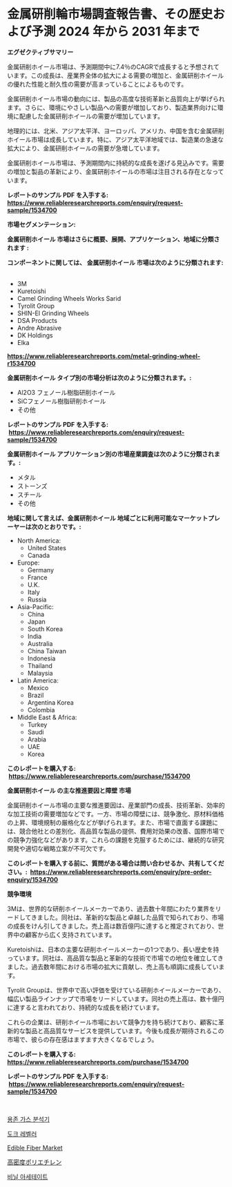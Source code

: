 <p><h1>金属研削輪市場調査報告書、その歴史および予測 2024 年から 2031 年まで</h1></p><p><strong>エグゼクティブサマリー</strong></p>
<p><p>金属研削ホイール市場は、予測期間中に7.4％のCAGRで成長すると予想されています。この成長は、産業界全体の拡大による需要の増加と、金属研削ホイールの優れた性能と耐久性の需要が高まっていることによるものです。</p><p>金属研削ホイール市場の動向には、製品の高度な技術革新と品質向上が挙げられます。さらに、環境にやさしい製品への需要が増加しており、製造業界向けに環境に配慮した金属研削ホイールの需要が増加しています。</p><p>地理的には、北米、アジア太平洋、ヨーロッパ、アメリカ、中国を含む金属研削ホイール市場は成長しています。特に、アジア太平洋地域では、製造業の急速な拡大により、金属研削ホイールの需要が急増しています。</p><p>金属研削ホイール市場は、予測期間内に持続的な成長を遂げる見込みです。需要の増加と製品の革新により、金属研削ホイールの市場は注目される存在となっています。</p></p>
<p><strong>レポートのサンプル PDF を入手する: <a href="https://www.reliableresearchreports.com/enquiry/request-sample/1534700">https://www.reliableresearchreports.com/enquiry/request-sample/1534700</a></strong></p>
<p><strong>市場セグメンテーション:</strong></p>
<p><strong> 金属研削ホイール 市場はさらに概要、展開、アプリケーション、地域に分類されます :</strong></p>
<p><strong>コンポーネントに関しては、 金属研削ホイール 市場は次のように分類されます: &nbsp;</strong></p>
<p><ul><li>3M</li><li>Kuretoishi</li><li>Camel Grinding Wheels Works Sarid</li><li>Tyrolit Group</li><li>SHIN-EI Grinding Wheels</li><li>DSA Products</li><li>Andre Abrasive</li><li>DK Holdings</li><li>Elka</li></ul></p>
<p><strong><a href="https://www.reliableresearchreports.com/metal-grinding-wheel-r1534700">https://www.reliableresearchreports.com/metal-grinding-wheel-r1534700</a></strong></p>
<p><strong> 金属研削ホイール タイプ別の市場分析は次のように分類されます。:</strong></p>
<p><ul><li>Al2O3 フェノール樹脂研削ホイール</li><li>SiCフェノール樹脂研削ホイール</li><li>その他</li></ul></p>
<p><strong>レポートのサンプル PDF を入手する: &nbsp;<a href="https://www.reliableresearchreports.com/enquiry/request-sample/1534700">https://www.reliableresearchreports.com/enquiry/request-sample/1534700</a></strong></p>
<p><strong> 金属研削ホイール アプリケーション別の市場産業調査は次のように分類されます。:</strong></p>
<p><ul><li>メタル</li><li>ストーンズ</li><li>スチール</li><li>その他</li></ul></p>
<p><strong>地域に関して言えば、金属研削ホイール 地域ごとに利用可能なマーケットプレーヤーは次のとおりです。:</strong></p>
<p><ul>
    <li>
        North America:
        <ul>
            <li>United States</li>
            <li>Canada</li>
        </ul>
    </li>
    <li>
        Europe:
        <ul>
            <li>Germany</li>
            <li>France</li>
            <li>U.K.</li>
            <li>Italy</li>
            <li>Russia</li>
        </ul>
    </li>
    <li>
        Asia-Pacific:
        <ul>
            <li>China</li>
            <li>Japan</li>
            <li>South Korea</li>
            <li>India</li>
            <li>Australia</li>
            <li>China Taiwan</li>
            <li>Indonesia</li>
            <li>Thailand</li>
            <li>Malaysia</li>
        </ul>
    </li>
    <li>
        Latin America:
        <ul>
            <li>Mexico</li>
            <li>Brazil</li>
            <li>Argentina Korea</li>
            <li>Colombia</li>
        </ul>
    </li>
    <li>
        Middle East & Africa:
        <ul>
            <li>Turkey</li>
            <li>Saudi</li>
            <li>Arabia</li>
            <li>UAE</li>
            <li>Korea</li>
        </ul>
    </li>
    </ul></p>
<p><strong>このレポートを購入する: &nbsp;<a href="https://www.reliableresearchreports.com/purchase/1534700">https://www.reliableresearchreports.com/purchase/1534700</a></strong></p>
<p><strong>金属研削ホイール の主な推進要因と障壁 市場</strong></p>
<p><p>金属研削ホイール市場の主要な推進要因は、産業部門の成長、技術革新、効率的な加工技術の需要増加などです。一方、市場の障壁には、競争激化、原材料価格の上昇、環境規制の厳格化などが挙げられます。また、市場で直面する課題には、競合他社との差別化、高品質な製品の提供、費用対効果の改善、国際市場での競争力強化などがあります。これらの課題を克服するためには、継続的な研究開発や適切な戦略立案が不可欠です。</p></p>
<p><strong>このレポートを購入する前に、質問がある場合は問い合わせるか、共有してください。:&nbsp; <a href="https://www.reliableresearchreports.com/enquiry/pre-order-enquiry/1534700">https://www.reliableresearchreports.com/enquiry/pre-order-enquiry/1534700</a></strong></p>
<p><strong>競争環境</strong></p>
<p><p>3Mは、世界的な研削ホイールメーカーであり、過去数十年間にわたり業界をリードしてきました。同社は、革新的な製品と卓越した品質で知られており、市場の成長をけん引してきました。売上高は数百億円に達すると推定されており、世界中の顧客から広く支持されています。</p><p>Kuretoishiは、日本の主要な研削ホイールメーカーの1つであり、長い歴史を持っています。同社は、高品質な製品と革新的な技術で市場での地位を確立してきました。過去数年間における市場の拡大に貢献し、売上高も順調に成長しています。</p><p>Tyrolit Groupは、世界中で高い評価を受けている研削ホイールメーカーであり、幅広い製品ラインナップで市場をリードしています。同社の売上高は、数十億円に達すると言われており、持続的な成長を続けています。</p><p>これらの企業は、研削ホイール市場において競争力を持ち続けており、顧客に革新的な製品と高品質なサービスを提供しています。今後も成長が期待されるこの市場で、彼らの存在感はますます大きくなるでしょう。</p></p>
<p><strong>このレポートを購入する: &nbsp; <a href="https://www.reliableresearchreports.com/purchase/1534700">https://www.reliableresearchreports.com/purchase/1534700</a></strong></p>
<p><strong>レポートのサンプル PDF を入手する: &nbsp;<a href="https://www.reliableresearchreports.com/enquiry/request-sample/1534700">https://www.reliableresearchreports.com/enquiry/request-sample/1534700</a></strong><strong></strong></p>
<p>&nbsp;</p>
<p><p><a href="https://github.com/vs019sa3m8x/Market-Research-Report-List-1/blob/main/534143816548.md">용존 가스 분석기</a></p><p><a href="https://github.com/Madalyell456456/Market-Research-Report-List-1/blob/main/753310716549.md">도크 레벨러</a></p><p><a href="https://github.com/singletonthaxterkelliehr2df/Market-Research-Report-List-1/blob/main/edible-fiber-market.md">Edible Fiber Market</a></p><p><a href="https://github.com/mohamedbakry57/Market-Research-Report-List-3/blob/main/510314817855.md">高密度ポリエチレン</a></p><p><a href="https://medium.com/@joeyjohns20/%EC%95%84%EC%84%B8%ED%85%8C%EC%9D%B4%ED%8A%B8-%EB%B9%84%EB%8B%90-%EC%8B%9C%EC%9E%A5-%EC%8B%9C%EC%9E%A5-%EC%A0%90%EC%9C%A0%EC%9C%A8-%EC%8B%9C%EC%9E%A5-%EB%8F%99%ED%96%A5-%EB%B0%8F-%EB%AF%B8%EB%9E%98-%EC%84%B1%EC%9E%A5-%ED%83%90%EC%83%89-63538e53ba11">비닐 아세테이트</a></p></p>